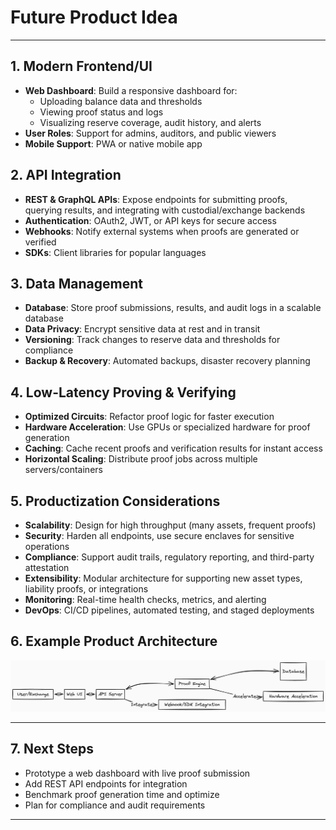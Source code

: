 # Future Product Idea


---

## 1. Modern Frontend/UI
- **Web Dashboard**: Build a responsive dashboard for:
  - Uploading balance data and thresholds
  - Viewing proof status and logs
  - Visualizing reserve coverage, audit history, and alerts
- **User Roles**: Support for admins, auditors, and public viewers
- **Mobile Support**: PWA or native mobile app

## 2. API Integration
- **REST & GraphQL APIs**: Expose endpoints for submitting proofs, querying results, and integrating with custodial/exchange backends
- **Authentication**: OAuth2, JWT, or API keys for secure access
- **Webhooks**: Notify external systems when proofs are generated or verified
- **SDKs**: Client libraries for popular languages

## 3. Data Management
- **Database**: Store proof submissions, results, and audit logs in a scalable database
- **Data Privacy**: Encrypt sensitive data at rest and in transit
- **Versioning**: Track changes to reserve data and thresholds for compliance
- **Backup & Recovery**: Automated backups, disaster recovery planning

## 4. Low-Latency Proving & Verifying
- **Optimized Circuits**: Refactor proof logic for faster execution
- **Hardware Acceleration**: Use GPUs or specialized hardware for proof generation
- **Caching**: Cache recent proofs and verification results for instant access
- **Horizontal Scaling**: Distribute proof jobs across multiple servers/containers

## 5. Productization Considerations
- **Scalability**: Design for high throughput (many assets, frequent proofs)
- **Security**: Harden all endpoints, use secure enclaves for sensitive operations
- **Compliance**: Support audit trails, regulatory reporting, and third-party attestation
- **Extensibility**: Modular architecture for supporting new asset types, liability proofs, or integrations
- **Monitoring**: Real-time health checks, metrics, and alerting
- **DevOps**: CI/CD pipelines, automated testing, and staged deployments

## 6. Example Product Architecture

![Product Architecture](assets/architecture.png)

---

## 7. Next Steps
- Prototype a web dashboard with live proof submission
- Add REST API endpoints for integration
- Benchmark proof generation time and optimize
- Plan for compliance and audit requirements

---
